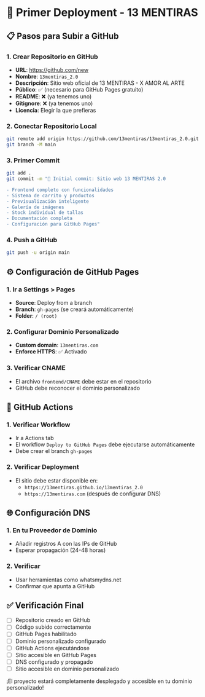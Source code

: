 # 🚀 Primer Deployment - 13 MENTIRAS

## 📋 **Pasos para Subir a GitHub**

### **1. Crear Repositorio en GitHub**
- **URL**: https://github.com/new
- **Nombre**: `13mentiras_2.0`
- **Descripción**: Sitio web oficial de 13 MENTIRAS - X AMOR AL ARTE
- **Público**: ✅ (necesario para GitHub Pages gratuito)
- **README**: ❌ (ya tenemos uno)
- **Gitignore**: ❌ (ya tenemos uno)
- **Licencia**: Elegir la que prefieras

### **2. Conectar Repositorio Local**
```bash
git remote add origin https://github.com/13mentiras/13mentiras_2.0.git
git branch -M main
```

### **3. Primer Commit**
```bash
git add .
git commit -m "🎨 Initial commit: Sitio web 13 MENTIRAS 2.0

- Frontend completo con funcionalidades
- Sistema de carrito y productos
- Previsualización inteligente
- Galería de imágenes
- Stock individual de tallas
- Documentación completa
- Configuración para GitHub Pages"
```

### **4. Push a GitHub**
```bash
git push -u origin main
```

## ⚙️ **Configuración de GitHub Pages**

### **1. Ir a Settings > Pages**
- **Source**: Deploy from a branch
- **Branch**: `gh-pages` (se creará automáticamente)
- **Folder**: `/ (root)`

### **2. Configurar Dominio Personalizado**
- **Custom domain**: `13mentiras.com`
- **Enforce HTTPS**: ✅ Activado

### **3. Verificar CNAME**
- El archivo `frontend/CNAME` debe estar en el repositorio
- GitHub debe reconocer el dominio personalizado

## 🔄 **GitHub Actions**

### **1. Verificar Workflow**
- Ir a Actions tab
- El workflow `Deploy to GitHub Pages` debe ejecutarse automáticamente
- Debe crear el branch `gh-pages`

### **2. Verificar Deployment**
- El sitio debe estar disponible en:
  - `https://13mentiras.github.io/13mentiras_2.0`
  - `https://13mentiras.com` (después de configurar DNS)

## 🌐 **Configuración DNS**

### **1. En tu Proveedor de Dominio**
- Añadir registros A con las IPs de GitHub
- Esperar propagación (24-48 horas)

### **2. Verificar**
- Usar herramientas como whatsmydns.net
- Confirmar que apunta a GitHub

## ✅ **Verificación Final**

- [ ] Repositorio creado en GitHub
- [ ] Código subido correctamente
- [ ] GitHub Pages habilitado
- [ ] Dominio personalizado configurado
- [ ] GitHub Actions ejecutándose
- [ ] Sitio accesible en GitHub Pages
- [ ] DNS configurado y propagado
- [ ] Sitio accesible en dominio personalizado

¡El proyecto estará completamente desplegado y accesible en tu dominio personalizado!
